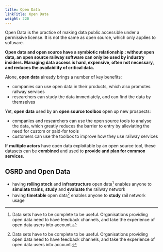 ```yaml
---
title: Open Data
linkTitle: Open Data
weight: 220
---
```


Open Data is the practice of making data public accessible under a permissive license.
It is not the same as open source, which only applies to software.

**Open data and open source have a symbiotic relationship : without open data, an open source railway software can only be used by industry insiders. Managing data access is hard, expensive, often not necessary, and reduces the availability of critical data.**

Alone, **open data** already brings a number of key benefits:
 - companies can use open data in their products, which also promotes railway services
 - researchers can study the data immediately, and can find the data by themselves

Yet, **open data** used by an **open source toolbox** open up new prospects:
 - companies and researchers can use the open source tools to analyse the data, which greatly reduces the barrier to entry by alleviating the need for custom or paid-for tools
 - customers can use the toolbox to improve how they use railway services

If **multiple actors** have open data exploitable by an open source tool, these datasets can be **combined** and used to **provide and plan for common services**.

## OSRD and Open Data

- having **rolling stock** and **infrastructure** open data[^full-data] enables anyone to **simulate trains**,  **study** and **evaluate** the railway network
- having **timetable** open data[^full-data] enables anyone to **study** rail network usage

[^full-data]: Data sets have to be complete to be useful. Organisations providing open data need to have feedback channels, and take the experience of open data users into account.
